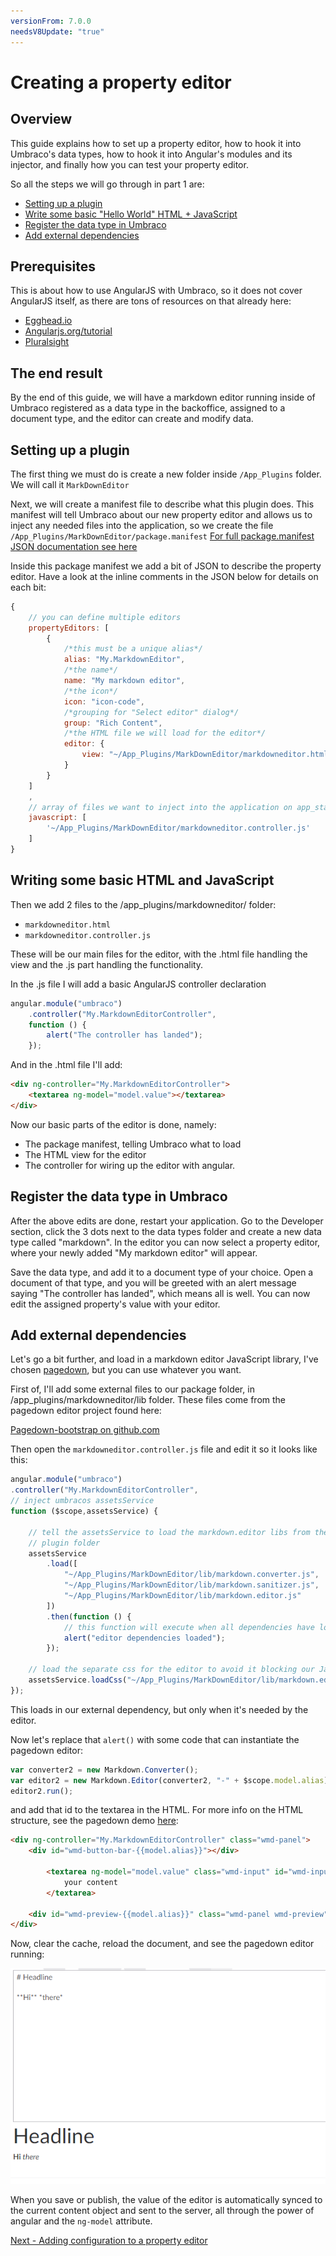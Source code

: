 ```yaml
---
versionFrom: 7.0.0
needsV8Update: "true"
---
```



# Creating a property editor

## Overview

This guide explains how to set up a property editor, how to hook it into Umbraco's data types, how to hook it into Angular's modules and its injector, and finally how you can test your property editor.

So all the steps we will go through in part 1 are:

- [Setting up a plugin](#setting-up-a-plugin)
- [Write some basic "Hello World" HTML + JavaScript](#writing-some-basic-html-and-javascript)
- [Register the data type in Umbraco](#register-the-data-type-in-umbraco)
- [Add external dependencies](#add-external-dependencies)

## Prerequisites

This is about how to use AngularJS with Umbraco, so it does not cover AngularJS itself, as there are tons of resources on that already here:

- [Egghead.io](https://egghead.io/courses/angularjs-fundamentals)
- [Angularjs.org/tutorial](https://docs.angularjs.org/tutorial)
- [Pluralsight](https://www.pluralsight.com/paths/angular-js)

## The end result

By the end of this guide, we will have a markdown editor running inside of Umbraco
registered as a data type in the backoffice, assigned to a document type, and the editor can
create and modify data.

## Setting up a plugin

The first thing we must do is create a new folder inside `/App_Plugins` folder. We will call it
`MarkDownEditor`

Next, we will create a manifest file to describe what this plugin does. This manifest will tell Umbraco about our new property editor and allows us to inject any needed files into the application, so we create the file `/App_Plugins/MarkDownEditor/package.manifest`
[For full package.manifest JSON documentation see here](../../Extending/Property-Editors/package-manifest.md)

Inside this package manifest we add a bit of JSON to describe the property editor. Have a look at the inline comments in the JSON below for details on each bit:

```javascript
{
    // you can define multiple editors
    propertyEditors: [
        {
            /*this must be a unique alias*/
            alias: "My.MarkdownEditor",
            /*the name*/
            name: "My markdown editor",
            /*the icon*/
            icon: "icon-code",
            /*grouping for "Select editor" dialog*/
            group: "Rich Content",
            /*the HTML file we will load for the editor*/
            editor: {
                view: "~/App_Plugins/MarkDownEditor/markdowneditor.html"
            }
        }
    ]
    ,
    // array of files we want to inject into the application on app_start
    javascript: [
        '~/App_Plugins/MarkDownEditor/markdowneditor.controller.js'
    ]
}
```

## Writing some basic HTML and JavaScript
Then we add 2 files to the /app_plugins/markdowneditor/ folder:
- `markdowneditor.html`
- `markdowneditor.controller.js`

These will be our main files for the editor, with the .html file handling the view and the .js
part handling the functionality.

In the .js file I will add a basic AngularJS controller declaration

```javascript
angular.module("umbraco")
    .controller("My.MarkdownEditorController",
    function () {
        alert("The controller has landed");
    });
```

And in the .html file I'll add:

```html
<div ng-controller="My.MarkdownEditorController">
    <textarea ng-model="model.value"></textarea>
</div>
```

Now our basic parts of the editor is done, namely:

- The package manifest, telling Umbraco what to load
- The HTML view for the editor
- The controller for wiring up the editor with angular.

## Register the data type in Umbraco
After the above edits are done, restart your application. Go to the Developer section, click the 3 dots next to the data types folder and create a new data type called "markdown". In the editor you can now select a property editor, where your newly added "My markdown editor" will appear.

Save the data type, and add it to a document type of your choice. Open a document of that type, and you will be greeted with an alert message saying "The controller has landed", which means all is well. You can now edit the assigned property's value with your editor.


## Add external dependencies
Let's go a bit further, and load in a markdown editor JavaScript library, I've chosen [pagedown][PagedownBootstrap], but you can use whatever you want.

First of, I'll add some external files to our package folder, in /app_plugins/markdowneditor/lib folder. These files come from the pagedown editor project found here:

[Pagedown-bootstrap on github.com][PagedownBootstrap]

[PagedownBootstrap]: https://github.com/samwillis/pagedown-bootstrap

Then open the `markdowneditor.controller.js` file and edit it so it looks like this:

```javascript
angular.module("umbraco")
.controller("My.MarkdownEditorController",
// inject umbracos assetsService
function ($scope,assetsService) {

    // tell the assetsService to load the markdown.editor libs from the markdown editors
    // plugin folder
    assetsService
        .load([
            "~/App_Plugins/MarkDownEditor/lib/markdown.converter.js",
            "~/App_Plugins/MarkDownEditor/lib/markdown.sanitizer.js",
            "~/App_Plugins/MarkDownEditor/lib/markdown.editor.js"
        ])
        .then(function () {
            // this function will execute when all dependencies have loaded
            alert("editor dependencies loaded");
        });

    // load the separate css for the editor to avoid it blocking our JavaScript loading
    assetsService.loadCss("~/App_Plugins/MarkDownEditor/lib/markdown.editor.less");
});
```

This loads in our external dependency, but only when it's needed by the editor.

Now let's replace that `alert()` with some code that can instantiate the pagedown editor:

```javascript
var converter2 = new Markdown.Converter();
var editor2 = new Markdown.Editor(converter2, "-" + $scope.model.alias);
editor2.run();
```

and add that id to the textarea in the HTML. For more info on the HTML structure, see the pagedown demo [here](https://github.com/samwillis/pagedown-bootstrap/blob/master/demo/browser/demo.html):

```html
<div ng-controller="My.MarkdownEditorController" class="wmd-panel">
    <div id="wmd-button-bar-{{model.alias}}"></div>

        <textarea ng-model="model.value" class="wmd-input" id="wmd-input-{{model.alias}}">
            your content
        </textarea>

    <div id="wmd-preview-{{model.alias}}" class="wmd-panel wmd-preview"></div>
</div>
```

Now, clear the cache, reload the document, and see the pagedown editor running:

![Example of the markdown editor running](images/markdown-editor-backoffice.png)

When you save or publish, the value of the editor is automatically synced to the current content object and sent to the server, all through the power of angular and the `ng-model` attribute.

[Next - Adding configuration to a property editor](part-2.md)
